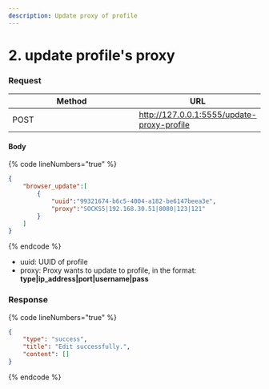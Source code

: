 ```yaml
---
description: Update proxy of profile
---
```


# 2. update profile's proxy

### **Request**

<table><thead><tr><th width="249">Method</th><th>URL</th></tr></thead><tbody><tr><td>POST</td><td><a href="http://127.0.0.1:5555/update-proxy-profile">http://127.0.0.1:5555/update-proxy-profile</a></td></tr></tbody></table>

#### **Body**

{% code lineNumbers="true" %}
```json
{
    "browser_update":[
        {
            "uuid":"99321674-b6c5-4004-a182-be6147beea3e",
            "proxy":"SOCKS5|192.168.30.51|8080|123|121"
        }
    ]
}
```
{% endcode %}

* uuid: UUID of profile
* proxy: Proxy wants to update to profile, in the format: **type|ip\_address|port|username|pass**

### **Response**

{% code lineNumbers="true" %}
```json
{
    "type": "success",
    "title": "Edit successfully.",
    "content": []
}
```
{% endcode %}
